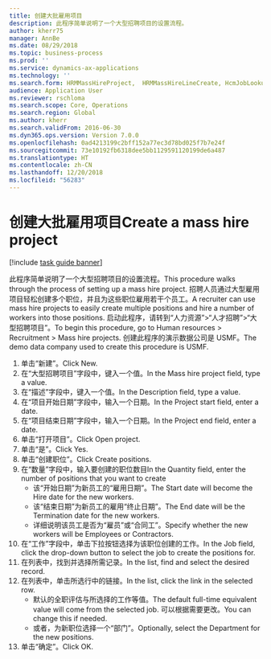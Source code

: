 ```yaml
---
title: 创建大批雇用项目
description: 此程序简单说明了一个大型招聘项目的设置流程。
author: kherr75
manager: AnnBe
ms.date: 08/29/2018
ms.topic: business-process
ms.prod: ''
ms.service: dynamics-ax-applications
ms.technology: ''
ms.search.form: HRMMassHireProject,  HRMMassHireLineCreate, HcmJobLookup
audience: Application User
ms.reviewer: rschloma
ms.search.scope: Core, Operations
ms.search.region: Global
ms.author: kherr
ms.search.validFrom: 2016-06-30
ms.dyn365.ops.version: Version 7.0.0
ms.openlocfilehash: 0ad4213199c2bff152a77ec3d78bd025f7b7e24f
ms.sourcegitcommit: 73e10192fb6318dee5bb1129591120199de6a487
ms.translationtype: HT
ms.contentlocale: zh-CN
ms.lasthandoff: 12/20/2018
ms.locfileid: "56283"
---
```

# <a name="create-a-mass-hire-project"></a><span data-ttu-id="d678b-103">创建大批雇用项目</span><span class="sxs-lookup"><span data-stu-id="d678b-103">Create a mass hire project</span></span>

[!include [task guide banner](../../includes/task-guide-banner.md)]

<span data-ttu-id="d678b-104">此程序简单说明了一个大型招聘项目的设置流程。</span><span class="sxs-lookup"><span data-stu-id="d678b-104">This procedure walks through the process of setting up a mass hire project.</span></span> <span data-ttu-id="d678b-105">招聘人员通过大型雇用项目轻松创建多个职位，并且为这些职位雇用若干个员工。</span><span class="sxs-lookup"><span data-stu-id="d678b-105">A recruiter can use mass hire projects to easily create multiple positions and hire a number of workers into those positions.</span></span> <span data-ttu-id="d678b-106">启动此程序，请转到“人力资源”>“人才招聘”>“大型招聘项目”。</span><span class="sxs-lookup"><span data-stu-id="d678b-106">To begin this procedure, go to Human resources > Recruitment > Mass hire projects.</span></span> <span data-ttu-id="d678b-107">创建此程序的演示数据公司是 USMF。</span><span class="sxs-lookup"><span data-stu-id="d678b-107">The demo data company used to create this procedure is USMF.</span></span>

1. <span data-ttu-id="d678b-108">单击“新建”。</span><span class="sxs-lookup"><span data-stu-id="d678b-108">Click New.</span></span>
2. <span data-ttu-id="d678b-109">在“大型招聘项目”字段中，键入一个值。</span><span class="sxs-lookup"><span data-stu-id="d678b-109">In the Mass hire project field, type a value.</span></span>
3. <span data-ttu-id="d678b-110">在“描述”字段中，键入一个值。</span><span class="sxs-lookup"><span data-stu-id="d678b-110">In the Description field, type a value.</span></span>
4. <span data-ttu-id="d678b-111">在“项目开始日期”字段中，输入一个日期。</span><span class="sxs-lookup"><span data-stu-id="d678b-111">In the Project start field, enter a date.</span></span>
5. <span data-ttu-id="d678b-112">在“项目结束日期”字段中，输入一个日期。</span><span class="sxs-lookup"><span data-stu-id="d678b-112">In the Project end field, enter a date.</span></span>
6. <span data-ttu-id="d678b-113">单击“打开项目”。</span><span class="sxs-lookup"><span data-stu-id="d678b-113">Click Open project.</span></span>
7. <span data-ttu-id="d678b-114">单击“是”。</span><span class="sxs-lookup"><span data-stu-id="d678b-114">Click Yes.</span></span>
8. <span data-ttu-id="d678b-115">单击“创建职位”。</span><span class="sxs-lookup"><span data-stu-id="d678b-115">Click Create positions.</span></span>
9. <span data-ttu-id="d678b-116">在“数量”字段中，输入要创建的职位数目</span><span class="sxs-lookup"><span data-stu-id="d678b-116">In the Quantity field, enter the number of positions that you want to create</span></span>
    * <span data-ttu-id="d678b-117">该“开始日期”为新员工的“雇用日期”。</span><span class="sxs-lookup"><span data-stu-id="d678b-117">The Start date will become the Hire date for the new workers.</span></span>  
    * <span data-ttu-id="d678b-118">该“结束日期”为新员工的雇用“终止日期”。</span><span class="sxs-lookup"><span data-stu-id="d678b-118">The End date will be the Termination date for the new workers.</span></span>  
    * <span data-ttu-id="d678b-119">详细说明该员工是否为“雇员”或“合同工”。</span><span class="sxs-lookup"><span data-stu-id="d678b-119">Specify whether the new workers will be Employees or Contractors.</span></span>  
10. <span data-ttu-id="d678b-120">在“工作”字段中，单击下拉按钮选择为该职位创建的工作。</span><span class="sxs-lookup"><span data-stu-id="d678b-120">In the Job field, click the drop-down button to select the job to create the positions for.</span></span>
11. <span data-ttu-id="d678b-121">在列表中，找到并选择所需记录。</span><span class="sxs-lookup"><span data-stu-id="d678b-121">In the list, find and select the desired record.</span></span>
12. <span data-ttu-id="d678b-122">在列表中，单击所选行中的链接。</span><span class="sxs-lookup"><span data-stu-id="d678b-122">In the list, click the link in the selected row.</span></span>
    * <span data-ttu-id="d678b-123">默认的全职评估与所选择的工作等值。</span><span class="sxs-lookup"><span data-stu-id="d678b-123">The default full-time equivalent value will come from the selected job.</span></span> <span data-ttu-id="d678b-124">可以根据需要更改。</span><span class="sxs-lookup"><span data-stu-id="d678b-124">You can change this if needed.</span></span>  
    * <span data-ttu-id="d678b-125">或者，为新职位选择一个“部门”。</span><span class="sxs-lookup"><span data-stu-id="d678b-125">Optionally, select the Department for the new positions.</span></span>  
13. <span data-ttu-id="d678b-126">单击“确定”。</span><span class="sxs-lookup"><span data-stu-id="d678b-126">Click OK.</span></span>

